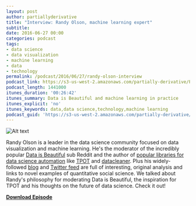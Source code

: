 ```yaml
---
layout: post
author: partiallyderivative
title: "Interview: Randy Olson, machine learning expert"
subtitle: 
date: 2016-06-27 00:00
categories: podcast
tags:
- data science
- data visualization
- machine learning
- data
- technology
permalink: /podcast/2016/06/27/randy-olson-interview
podcast_link: https://s3-us-west-2.amazonaws.com/partially-derivative/Partially_Derivative_Randy_Olson.mp3
podcast_length: 1441000
itunes_duration: '00:26:42'
itunes_summary: Data is Beautiful and machine learning in practice
itunes_explicit: 'no'
itunes_keywords: data,data science,technology,machine learning
podcast_guid: 'https://s3-us-west-2.amazonaws.com/partially-derivative/Partially_Derivative_Randy_Olson.mp3'
---
```


![Alt text](https://pbs.twimg.com/profile_images/618964235779862528/nLQhBWfq.jpg)

Randy Olson is a leader in the data science community focused on data visualization and machine learning. He's the moderator of the incredibly popular [Data is Beautiful](https://www.reddit.com/r/dataisbeautiful/) sub Reddit and the author of [popular libraries for data science automation](https://github.com/rhiever) like [TPOT](https://github.com/rhiever/tpot) and [datacleaner](https://github.com/rhiever/datacleaner). Plus his widely-followed [blog](http://www.randalolson.com/blog/) and [Twitter feed](https://twitter.com/randal_olson) are full of interesting, original analysis and links to novel examples of quantitative social science. We talked about Randy's philosophy for moderating Data is Beautiful, the inspiration for TPOT and his thoughts on the future of data science. Check it out!      

[**Download Episode**](https://s3-us-west-2.amazonaws.com/partially-derivative/Partially_Derivative_Randy_Olson.mp3)
